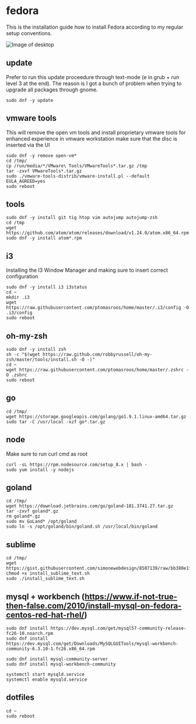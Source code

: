 # fedora

This is the installation guide how to install Fedora according to my regular setup conventions.

![Image of desktop](https://raw.githubusercontent.com/ptomasroos/home/master/screenshot.png)

## update

Prefer to run this update proceedure through text-mode (e in grub + run level 3 at the end). The reason is I got a bunch of problem when trying to upgrade all packages through gnome.

```
sudo dnf -y update
```

## vmware tools

This will remove the open vm tools and install proprietary vmware tools for enhanced experience in vmware workstation make sure that the disc is inserted via the UI

```
sudo dnf -y remove open-vm*
cd /tmp/
cp /run/media/*/VMware\ Tools/VMwareTools*.tar.gz /tmp
tar -zxvf VMwareTools*.tar.gz
sudo ./vmware-tools-distrib/vmware-install.pl --default EULA_AGREED=yes
sudo reboot
```

## tools

```
sudo dnf -y install git tig htop vim autojump autojump-zsh
cd /tmp
wget https://github.com/atom/atom/releases/download/v1.24.0/atom.x86_64.rpm
sudo dnf -y install atom*.rpm
```

## i3

Installing the I3 Window Manager and making sure to insert correct configuration

```
sudo dnf -y install i3 i3status
cd ~
mkdir .i3
wget https://raw.githubusercontent.com/ptomasroos/home/master/.i3/config -O .i3/config
sudo reboot
```


## oh-my-zsh
```
sudo dnf -y install zsh
sh -c "$(wget https://raw.github.com/robbyrussell/oh-my-zsh/master/tools/install.sh -O -)"
cd ~
wget https://raw.githubusercontent.com/ptomasroos/home/master/.zshrc -O .zshrc
sudo reboot
```

## go

```
cd /tmp/
wget https://storage.googleapis.com/golang/go1.9.1.linux-amd64.tar.gz
sudo tar -C /usr/local -xzf go*.tar.gz
```

## node
Make sure to run curl cmd as root
```
curl -sL https://rpm.nodesource.com/setup_8.x | bash -
sudo yum install -y nodejs
```

## goland

```
cd /tmp/
wget https://download.jetbrains.com/go/goland-181.3741.27.tar.gz
tar -zxvf goland*.gz
rm goland*.gz
sudo mv GoLand* /opt/goland
sudo ln -s /opt/goland/bin/goland.sh /usr/local/bin/goland
```

## sublime
```
cd /tmp/
wget https://gist.githubusercontent.com/simonewebdesign/8507139/raw/bb380e1fb290f75458ec8aa8ec8ba2e1f259d81f/install_sublime_text.sh
chmod +x install_sublime_text.sh
sudo ./install_sublime_text.sh
```


## mysql + workbench (https://www.if-not-true-then-false.com/2010/install-mysql-on-fedora-centos-red-hat-rhel/)
```
sudo dnf install https://dev.mysql.com/get/mysql57-community-release-fc26-10.noarch.rpm
sudo dnf install https://dev.mysql.com/get/Downloads/MySQLGUITools/mysql-workbench-community-6.3.10-1.fc26.x86_64.rpm

sudo dnf install mysql-community-server
sudo dnf install mysql-workbench-community

systemctl start mysqld.service
systemctl enable mysqld.service
```

## dotfiles
```
cd ~
sudo reboot
```
